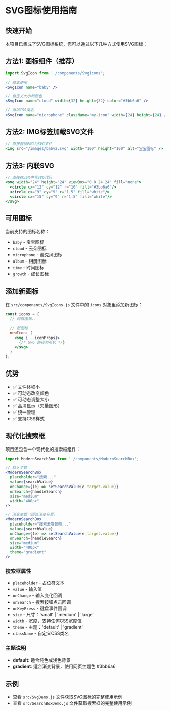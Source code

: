 # SVG图标使用指南

## 快速开始

本项目已集成了SVG图标系统，您可以通过以下几种方式使用SVG图标：

## 方法1: 图标组件（推荐）

```jsx
import SvgIcon from './components/SvgIcons';

// 基本使用
<SvgIcon name="baby" />

// 自定义大小和颜色
<SvgIcon name="cloud" width={32} height={32} color="#3bb6a6" />

// 添加CSS类名
<SvgIcon name="microphone" className="my-icon" width={24} height={24} />
```

## 方法2: IMG标签加载SVG文件

```jsx
// 直接替换PNG为SVG文件
<img src="/images/baby2.svg" width="100" height="100" alt="宝宝图标" />
```

## 方法3: 内联SVG

```jsx
// 直接在JSX中写SVG代码
<svg width="24" height="24" viewBox="0 0 24 24" fill="none">
  <circle cx="12" cy="12" r="10" fill="#3bb6a6"/>
  <circle cx="9" cy="9" r="1.5" fill="white"/>
  <circle cx="15" cy="9" r="1.5" fill="white"/>
</svg>
```

## 可用图标

当前支持的图标名称：
- `baby` - 宝宝图标
- `cloud` - 云朵图标
- `microphone` - 麦克风图标
- `album` - 相册图标
- `time` - 时间图标
- `growth` - 成长图标

## 添加新图标

在 `src/components/SvgIcons.js` 文件中的 `icons` 对象里添加新图标：

```jsx
const icons = {
  // 现有图标...
  
  // 新图标
  newIcon: (
    <svg {...iconProps}>
      {/* SVG 路径和形状 */}
    </svg>
  )
};
```

## 优势

- ✅ 文件体积小
- ✅ 可动态改变颜色
- ✅ 可动态调整大小
- ✅ 高清显示（矢量图形）
- ✅ 统一管理
- ✅ 支持CSS样式

## 现代化搜索框

项目还包含一个现代化的搜索框组件：

```jsx
import ModernSearchBox from './components/ModernSearchBox';

// 默认主题
<ModernSearchBox
  placeholder="搜索..."
  value={searchValue}
  onChange={(e) => setSearchValue(e.target.value)}
  onSearch={handleSearch}
  size="medium"
  width="400px"
/>

// 渐变主题（适合渐变背景）
<ModernSearchBox
  placeholder="搜索云端音频..."
  value={searchValue}
  onChange={(e) => setSearchValue(e.target.value)}
  onSearch={handleSearch}
  size="medium"
  width="400px"
  theme="gradient"
/>
```

### 搜索框属性

- `placeholder` - 占位符文本
- `value` - 输入值
- `onChange` - 输入变化回调
- `onSearch` - 搜索按钮点击回调
- `onKeyPress` - 键盘事件回调
- `size` - 尺寸：'small' | 'medium' | 'large'
- `width` - 宽度，支持任何CSS宽度值
- `theme` - 主题：'default' | 'gradient'
- `className` - 自定义CSS类名

### 主题说明

- **default**: 适合纯色或浅色背景
- **gradient**: 适合渐变背景，使用网页主题色 #3bb6a6

## 示例

- 查看 `src/SvgDemo.js` 文件获取SVG图标的完整使用示例
- 查看 `src/SearchBoxDemo.js` 文件获取搜索框的完整使用示例 
